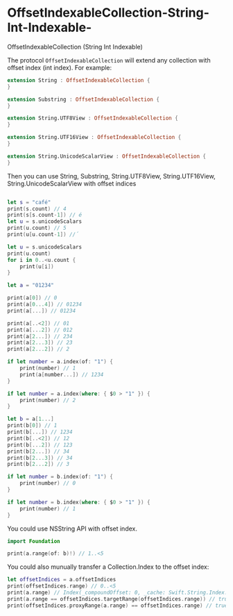 # OffsetIndexableCollection-String-Int-Indexable-
OffsetIndexableCollection (String Int Indexable)

The protocol   `OffsetIndexableCollection` will extend any collection with offset index (int index).
For example:

```Swift
extension String : OffsetIndexableCollection {
}

extension Substring : OffsetIndexableCollection {
}

extension String.UTF8View : OffsetIndexableCollection {
}

extension String.UTF16View : OffsetIndexableCollection {
}

extension String.UnicodeScalarView : OffsetIndexableCollection {
}

```
Then you can use String, Substring, String.UTF8View, String.UTF16View, String.UnicodeScalarView with offset indices
```Swift

let s = "café"
print(s.count) // 4
print(s[s.count-1]) // é
let u = s.unicodeScalars
print(u.count) // 5
print(u[u.count-1]) //́

let u = s.unicodeScalars
print(u.count)
for i in 0..<u.count {
    print(u[i])
}

let a = "01234"

print(a[0]) // 0
print(a[0...4]) // 01234
print(a[...]) // 01234

print(a[..<2]) // 01
print(a[...2]) // 012
print(a[2...]) // 234
print(a[2...3]) // 23
print(a[2...2]) // 2

if let number = a.index(of: "1") {
    print(number) // 1
    print(a[number...]) // 1234
}

if let number = a.index(where: { $0 > "1" }) {
    print(number) // 2
}

let b = a[1...]
print(b[0]) // 1
print(b[...]) // 1234
print(b[..<2]) // 12
print(b[...2]) // 123
print(b[2...]) // 34
print(b[2...3]) // 34
print(b[2...2]) // 3

if let number = b.index(of: "1") {
    print(number) // 0
}

if let number = b.index(where: { $0 > "1" }) {
    print(number) // 1
}

```

You could use NSString API with offset index.

```Swift
import Foundation

print(a.range(of: b)!) // 1..<5
```

You could also munually transfer a Collection.Index to the offset index:

```Swift
let offsetIndices = a.offsetIndices
print(offsetIndices.range) // 0..<5
print(a.range) // Index(_compoundOffset: 0, _cache: Swift.String.Index._Cache.utf16)..<Index(_compoundOffset: 20, _cache: Swift.String.Index._Cache.utf16)
print(a.range == offsetIndices.targetRange(offsetIndices.range)) // true
print(offsetIndices.proxyRange(a.range) == offsetIndices.range) // true
```

